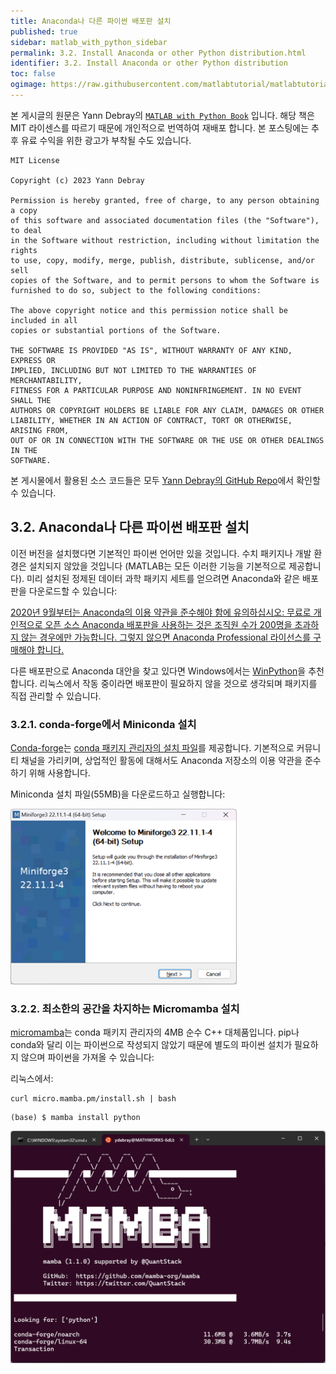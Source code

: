 ```yaml
---
title: Anaconda나 다른 파이썬 배포판 설치
published: true
sidebar: matlab_with_python_sidebar
permalink: 3.2. Install Anaconda or other Python distribution.html
identifier: 3.2. Install Anaconda or other Python distribution
toc: false
ogimage: https://raw.githubusercontent.com/matlabtutorial/matlabtutorial.github.io/main/images/MATLAB_with_Python_Book/ogimage.jpg
---
```


본 게시글의 원문은 Yann Debray의 [`MATLAB with Python Book`](https://github.com/yanndebray/matlab-with-python-book) 입니다. 해당 책은 MIT 라이센스를 따르기 때문에 개인적으로 번역하여 재배포 합니다. 본 포스팅에는 추후 유료 수익을 위한 광고가 부착될 수도 있습니다.

    MIT License

    Copyright (c) 2023 Yann Debray

    Permission is hereby granted, free of charge, to any person obtaining a copy
    of this software and associated documentation files (the "Software"), to deal
    in the Software without restriction, including without limitation the rights
    to use, copy, modify, merge, publish, distribute, sublicense, and/or sell
    copies of the Software, and to permit persons to whom the Software is
    furnished to do so, subject to the following conditions:

    The above copyright notice and this permission notice shall be included in all
    copies or substantial portions of the Software.

    THE SOFTWARE IS PROVIDED "AS IS", WITHOUT WARRANTY OF ANY KIND, EXPRESS OR
    IMPLIED, INCLUDING BUT NOT LIMITED TO THE WARRANTIES OF MERCHANTABILITY,
    FITNESS FOR A PARTICULAR PURPOSE AND NONINFRINGEMENT. IN NO EVENT SHALL THE
    AUTHORS OR COPYRIGHT HOLDERS BE LIABLE FOR ANY CLAIM, DAMAGES OR OTHER
    LIABILITY, WHETHER IN AN ACTION OF CONTRACT, TORT OR OTHERWISE, ARISING FROM,
    OUT OF OR IN CONNECTION WITH THE SOFTWARE OR THE USE OR OTHER DEALINGS IN THE
    SOFTWARE.

본 게시물에서 활용된 소스 코드들은 모두 [Yann Debray의 GitHub Repo](https://github.com/yanndebray/matlab-with-python-book)에서 확인할 수 있습니다.

## 3.2. Anaconda나 다른 파이썬 배포판 설치

이전 버전을 설치했다면 기본적인 파이썬 언어만 있을 것입니다. 수치 패키지나 개발 환경은 설치되지 않았을 것입니다 (MATLAB는 모든 이러한 기능을 기본적으로 제공합니다). 미리 설치된 정제된 데이터 과학 패키지 세트를 얻으려면 Anaconda와 같은 배포판을 다운로드할 수 있습니다:

<u>2020년 9월부터는 [Anaconda의 이용 약관](https://www.anaconda.com/terms-of-service)을 준수해야 함에 유의하십시오: 무료로 개인적으로 오픈 소스 [Anaconda 배포판](https://www.anaconda.com/products/individual)을 사용하는 것은 조직원 수가 200명을 초과하지 않는 경우에만 가능합니다. 그렇지 않으면 [Anaconda Professional](https://www.anaconda.com/products/professional) 라이선스를 구매해야 합니다.</u>

다른 배포판으로 Anaconda 대안을 찾고 있다면 Windows에서는 [WinPython](https://winpython.github.io/)을 추천합니다. 리눅스에서 작동 중이라면 배포판이 필요하지 않을 것으로 생각되며 패키지를 직접 관리할 수 있습니다.

### 3.2.1. conda-forge에서 Miniconda 설치

[Conda-forge](https://conda-forge.org/)는 [conda 패키지 관리자의 설치 파일](https://github.com/conda-forge/miniforge)를 제공합니다. 기본적으로 커뮤니티 채널을 가리키며, 상업적인 활동에 대해서도 Anaconda 저장소의 이용 약관을 준수하기 위해 사용합니다.

Miniconda 설치 파일(55MB)을 다운로드하고 실행합니다:

<img src="https://raw.githubusercontent.com/matlabtutorial/matlabtutorial.github.io/main/images/MATLAB_with_Python_Book/image24.png" />

### 3.2.2. 최소한의 공간을 차지하는 Micromamba 설치

[micromamba](https://mamba.readthedocs.io/)는 conda 패키지 관리자의 4MB 순수 C++ 대체품입니다. pip나 conda와 달리 이는 파이썬으로 작성되지 않았기 때문에 별도의 파이썬 설치가 필요하지 않으며 파이썬을 가져올 수 있습니다:

리눅스에서:

```
curl micro.mamba.pm/install.sh | bash
```

```
(base) $ mamba install python
```

<img src="https://raw.githubusercontent.com/matlabtutorial/matlabtutorial.github.io/main/images/MATLAB_with_Python_Book/image24b.png" />